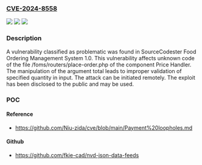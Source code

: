 ### [CVE-2024-8558](https://cve.mitre.org/cgi-bin/cvename.cgi?name=CVE-2024-8558)
![](https://img.shields.io/static/v1?label=Product&message=Food%20Ordering%20Management%20System&color=blue)
![](https://img.shields.io/static/v1?label=Version&message=%3D%201.0%20&color=brighgreen)
![](https://img.shields.io/static/v1?label=Vulnerability&message=CWE-1284%20Improper%20Validation%20of%20Specified%20Quantity%20in%20Input&color=brighgreen)

### Description

A vulnerability classified as problematic was found in SourceCodester Food Ordering Management System 1.0. This vulnerability affects unknown code of the file /foms/routers/place-order.php of the component Price Handler. The manipulation of the argument total leads to improper validation of specified quantity in input. The attack can be initiated remotely. The exploit has been disclosed to the public and may be used.

### POC

#### Reference
- https://github.com/Niu-zida/cve/blob/main/Payment%20loopholes.md

#### Github
- https://github.com/fkie-cad/nvd-json-data-feeds

